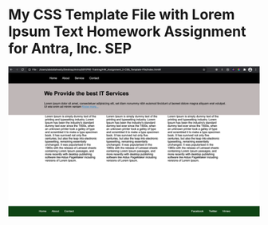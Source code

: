 # My CSS Template File with Lorem Ipsum Text Homework Assignment for Antra, Inc. SEP
![My CSS Template File Homework Assignment for Antra, Inc. SEP](./CSS_Template_File.png)